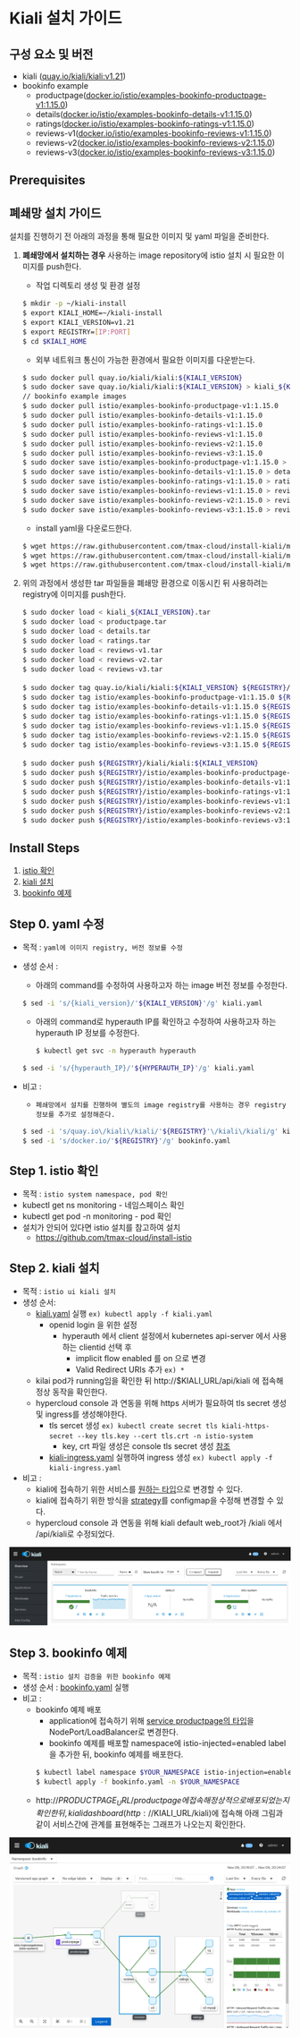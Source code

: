 
# Kiali 설치 가이드

## 구성 요소 및 버전
* kiali ([quay.io/kiali/kiali:v1.21](https://quay.io/repository/kiali/kiali?tab=tags))
* bookinfo example
    * productpage([docker.io/istio/examples-bookinfo-productpage-v1:1.15.0](https://hub.docker.com/layers/istio/examples-bookinfo-productpage-v1/1.15.0/images/sha256-0a5eb4795952372251d51f72834bccb7ea01a67cb72fd9b58b757cca103b7524?context=explore))
    * details([docker.io/istio/examples-bookinfo-details-v1:1.15.0](https://hub.docker.com/layers/istio/examples-bookinfo-details-v1/1.15.0/images/sha256-fce0bcbff0bed09116dacffca15695cd345e0c3788c15b0114a05f654ddecc17?context=explore))
    * ratings([docker.io/istio/examples-bookinfo-ratings-v1:1.15.0](https://hub.docker.com/layers/istio/examples-bookinfo-ratings-v1/1.15.0/images/sha256-09b9d6958a13ad1a97377b7d5c2aa9e0372c008cdf5a44ce3e72fbd9660936cf?context=explore))
    * reviews-v1([docker.io/istio/examples-bookinfo-reviews-v1:1.15.0](https://hub.docker.com/layers/istio/examples-bookinfo-reviews-v1/1.15.0/images/sha256-40e8aba77c1b46f37e820a60aa6948485d39e6f55f1492fa1f17383efd95511c?context=explore))
    * reviews-v2([docker.io/istio/examples-bookinfo-reviews-v2:1.15.0](https://hub.docker.com/layers/istio/examples-bookinfo-reviews-v2/1.15.0/images/sha256-e86d247b7ac275eb681a7e9c869325762686ccf0b5cfb6bde100ff2c1f01ae2b?context=explore))
    * reviews-v3([docker.io/istio/examples-bookinfo-reviews-v3:1.15.0](https://hub.docker.com/layers/istio/examples-bookinfo-reviews-v3/1.15.0/images/sha256-e454cab754cf9234e8b41d7c5e30f53a4c125d7d9443cb3ef2b2eb1c4bd1ec14?context=explore))
## Prerequisites

## 폐쇄망 설치 가이드
설치를 진행하기 전 아래의 과정을 통해 필요한 이미지 및 yaml 파일을 준비한다.
1. **폐쇄망에서 설치하는 경우** 사용하는 image repository에 istio 설치 시 필요한 이미지를 push한다. 

    * 작업 디렉토리 생성 및 환경 설정
    ```bash
    $ mkdir -p ~/kiali-install
    $ export KIALI_HOME=~/kiali-install    
    $ export KIALI_VERSION=v1.21
    $ export REGISTRY=[IP:PORT]
    $ cd $KIALI_HOME
    ```
    * 외부 네트워크 통신이 가능한 환경에서 필요한 이미지를 다운받는다.
    ```bash    
    $ sudo docker pull quay.io/kiali/kiali:${KIALI_VERSION}
    $ sudo docker save quay.io/kiali/kiali:${KIALI_VERSION} > kiali_${KIALI_VERSION}.tar
    // bookinfo example images
    $ sudo docker pull istio/examples-bookinfo-productpage-v1:1.15.0
    $ sudo docker pull istio/examples-bookinfo-details-v1:1.15.0
    $ sudo docker pull istio/examples-bookinfo-ratings-v1:1.15.0
    $ sudo docker pull istio/examples-bookinfo-reviews-v1:1.15.0
    $ sudo docker pull istio/examples-bookinfo-reviews-v2:1.15.0
    $ sudo docker pull istio/examples-bookinfo-reviews-v3:1.15.0
    $ sudo docker save istio/examples-bookinfo-productpage-v1:1.15.0 > productpage.tar
    $ sudo docker save istio/examples-bookinfo-details-v1:1.15.0 > details.tar
    $ sudo docker save istio/examples-bookinfo-ratings-v1:1.15.0 > ratings.tar
    $ sudo docker save istio/examples-bookinfo-reviews-v1:1.15.0 > reviews-v1.tar
    $ sudo docker save istio/examples-bookinfo-reviews-v2:1.15.0 > reviews-v2.tar
    $ sudo docker save istio/examples-bookinfo-reviews-v3:1.15.0 > reviews-v3.tar
    ```
    * install yaml을 다운로드한다.
    ```bash    
    $ wget https://raw.githubusercontent.com/tmax-cloud/install-kiali/main/yaml/kiali.yaml
    $ wget https://raw.githubusercontent.com/tmax-cloud/install-kiali/main/yaml/kiali-ingress.yaml
    $ wget https://raw.githubusercontent.com/tmax-cloud/install-kiali/main/yaml/bookinfo.yaml    
    ```
  
2. 위의 과정에서 생성한 tar 파일들을 폐쇄망 환경으로 이동시킨 뒤 사용하려는 registry에 이미지를 push한다.
    ```bash    
    $ sudo docker load < kiali_${KIALI_VERSION}.tar
    $ sudo docker load < productpage.tar
    $ sudo docker load < details.tar
    $ sudo docker load < ratings.tar
    $ sudo docker load < reviews-v1.tar
    $ sudo docker load < reviews-v2.tar
    $ sudo docker load < reviews-v3.tar
        
    $ sudo docker tag quay.io/kiali/kiali:${KIALI_VERSION} ${REGISTRY}/kiali/kiali:${KIALI_VERSION}
    $ sudo docker tag istio/examples-bookinfo-productpage-v1:1.15.0 ${REGISTRY}/istio/examples-bookinfo-productpage-v1:1.15.0
    $ sudo docker tag istio/examples-bookinfo-details-v1:1.15.0 ${REGISTRY}/istio/examples-bookinfo-details-v1:1.15.0
    $ sudo docker tag istio/examples-bookinfo-ratings-v1:1.15.0 ${REGISTRY}/istio/examples-bookinfo-ratings-v1:1.15.0
    $ sudo docker tag istio/examples-bookinfo-reviews-v1:1.15.0 ${REGISTRY}/istio/examples-bookinfo-reviews-v1:1.15.0
    $ sudo docker tag istio/examples-bookinfo-reviews-v2:1.15.0 ${REGISTRY}/istio/examples-bookinfo-reviews-v2:1.15.0
    $ sudo docker tag istio/examples-bookinfo-reviews-v3:1.15.0 ${REGISTRY}/istio/examples-bookinfo-reviews-v3:1.15.0
    
    $ sudo docker push ${REGISTRY}/kiali/kiali:${KIALI_VERSION}
    $ sudo docker push ${REGISTRY}/istio/examples-bookinfo-productpage-v1:1.15.0
    $ sudo docker push ${REGISTRY}/istio/examples-bookinfo-details-v1:1.15.0
    $ sudo docker push ${REGISTRY}/istio/examples-bookinfo-ratings-v1:1.15.0
    $ sudo docker push ${REGISTRY}/istio/examples-bookinfo-reviews-v1:1.15.0
    $ sudo docker push ${REGISTRY}/istio/examples-bookinfo-reviews-v2:1.15.0
    $ sudo docker push ${REGISTRY}/istio/examples-bookinfo-reviews-v3:1.15.0
    ```


## Install Steps
1. [istio 확인](https://github.com/tmax-cloud/install-kiali/blob/main/README.md#step-1-istio-%ED%99%95%EC%9D%B8)
2. [kiali 설치](https://github.com/tmax-cloud/install-kiali/blob/main/README.md#step-2-kiali-%EC%84%A4%EC%B9%98)
3. [bookinfo 예제](https://github.com/tmax-cloud/install-kiali/blob/main/README.md#step-3-bookinfo-%EC%98%88%EC%A0%9C)


## Step 0. yaml 수정
* 목적 : `yaml에 이미지 registry, 버전 정보를 수정`
* 생성 순서 : 
    * 아래의 command를 수정하여 사용하고자 하는 image 버전 정보를 수정한다.
	```bash
	$ sed -i 's/{kiali_version}/'${KIALI_VERSION}'/g' kiali.yaml	
	```
    * 아래의 command로 hyperauth IP를 확인하고 수정하여 사용하고자 하는 hyperauth IP 정보를 수정한다.
        ```bash
        $ kubectl get svc -n hyperauth hyperauth
        ```
	
	```bash	
	$ sed -i 's/{hyperauth_IP}/'${HYPERAUTH_IP}'/g' kiali.yaml	
	```    
* 비고 :
    * `폐쇄망에서 설치를 진행하여 별도의 image registry를 사용하는 경우 registry 정보를 추가로 설정해준다.`
	```bash
	$ sed -i 's/quay.io\/kiali\/kiali/'${REGISTRY}'\/kiali\/kiali/g' kiali.yaml	
	$ sed -i 's/docker.io/'${REGISTRY}'/g' bookinfo.yaml
	```

## Step 1. istio 확인
* 목적 : `istio system namespace, pod 확인`
* kubectl get ns monitoring - 네임스페이스 확인
* kubectl get pod -n monitoring - pod 확인
* 설치가 안되어 있다면 istio 설치를 참고하여 설치
	* https://github.com/tmax-cloud/install-istio
	


## Step 2. kiali 설치
* 목적 : `istio ui kiali 설치`
* 생성 순서: 
    * [kiali.yaml](yaml/kiali.yaml) 실행 `ex) kubectl apply -f kiali.yaml`
        * openid login 을 위한 설정
            * hyperauth 에서 client 설정에서 kubernetes api-server 에서 사용하는 clientid 선택 후 
                * implicit flow enabled 를 on 으로 변경
                * Valid Redirect URIs 추가 `ex) *`
    * kilai pod가 running임을 확인한 뒤 http://$KIALI_URL/api/kiali 에 접속해 정상 동작을 확인한다.
    * hypercloud console 과 연동을 위해 https 서버가 필요하여 tls secret 생성 및 ingress를 생성해야한다.
        * tls sercet 생성 `ex) kubectl create secret tls kiali-https-secret --key tls.key --cert tls.crt -n istio-system`
            * key, crt 파일 생성은 console tls secret 생성 [참조](https://github.com/tmax-cloud/hypercloud-install-guide/tree/master/Console#step-2-secret-tls-%EC%83%9D%EC%84%B1)	
        * [kiali-ingress.yaml](yaml/kiali-ingress.yaml) 실행하여 ingress 생성 `ex) kubectl apply -f kiali-ingress.yaml`
* 비고 :
    * kiali에 접속하기 위한 서비스를 [원하는 타입](yaml/2.kiali.yaml#L346)으로 변경할 수 있다.
    * kiali에 접속하기 위한 방식을 [strategy](yaml/2.kiali.yaml#L184)를 configmap을 수정해 변경할 수 있다.    
    * hypercloud console 과 연동을 위해 kiali default web_root가 /kiali 에서 /api/kiali로 수정되었다.
    
    
	
![image](figure/kiali-ui.png)


## Step 3. bookinfo 예제
* 목적 : `istio 설치 검증을 위한 bookinfo 예제`
* 생성 순서 : [bookinfo.yaml](yaml/bookinfo.yaml) 실행
* 비고 : 
    * bookinfo 예제 배포
        * application에 접속하기 위해 [service productpage의 타입](yaml/bookinfo.yaml#L278)을 NodePort/LoadBalancer로 변경한다.
        * bookinfo 예제를 배포할 namespace에 istio-injected=enabled label을 추가한 뒤, bookinfo 예제를 배포한다. 
        ```bash
        $ kubectl label namespace $YOUR_NAMESPACE istio-injection=enabled
        $ kubectl apply -f bookinfo.yaml -n $YOUR_NAMESPACE
        ```
    * http://$PRODUCTPAGE_URL/productpage 에 접속해 정상적으로 배포되었는지 확인한 뒤, kiali dashboard(http://$KIALI_URL/kiali)에 접속해 아래 그림과 같이 서비스간에 관계를 표현해주는 그래프가 나오는지 확인한다.
	
![image](figure/bookinfo-example.png)